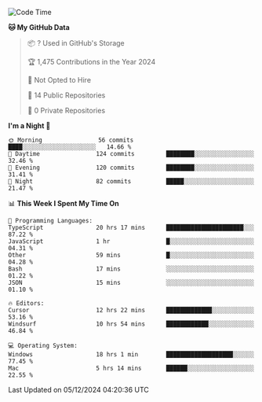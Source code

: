 <!--START_SECTION:waka-->
![Code Time](http://img.shields.io/badge/Code%20Time-6%2C411%20hrs%2045%20mins-blue)

**🐱 My GitHub Data** 

> 📦 ? Used in GitHub's Storage 
 > 
> 🏆 1,475 Contributions in the Year 2024
 > 
> 🚫 Not Opted to Hire
 > 
> 📜 14 Public Repositories 
 > 
> 🔑 0 Private Repositories 
 > 
**I'm a Night 🦉** 

```text
🌞 Morning                56 commits          ████░░░░░░░░░░░░░░░░░░░░░   14.66 % 
🌆 Daytime                124 commits         ████████░░░░░░░░░░░░░░░░░   32.46 % 
🌃 Evening                120 commits         ████████░░░░░░░░░░░░░░░░░   31.41 % 
🌙 Night                  82 commits          █████░░░░░░░░░░░░░░░░░░░░   21.47 % 
```


📊 **This Week I Spent My Time On** 

```text
💬 Programming Languages: 
TypeScript               20 hrs 17 mins      ██████████████████████░░░   87.22 % 
JavaScript               1 hr                █░░░░░░░░░░░░░░░░░░░░░░░░   04.31 % 
Other                    59 mins             █░░░░░░░░░░░░░░░░░░░░░░░░   04.28 % 
Bash                     17 mins             ░░░░░░░░░░░░░░░░░░░░░░░░░   01.22 % 
JSON                     15 mins             ░░░░░░░░░░░░░░░░░░░░░░░░░   01.10 % 

🔥 Editors: 
Cursor                   12 hrs 22 mins      █████████████░░░░░░░░░░░░   53.16 % 
Windsurf                 10 hrs 54 mins      ████████████░░░░░░░░░░░░░   46.84 % 

💻 Operating System: 
Windows                  18 hrs 1 min        ███████████████████░░░░░░   77.45 % 
Mac                      5 hrs 14 mins       ██████░░░░░░░░░░░░░░░░░░░   22.55 % 
```


 Last Updated on 05/12/2024 04:20:36 UTC
<!--END_SECTION:waka-->

